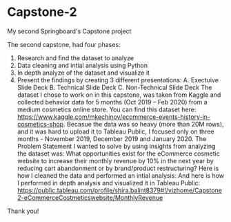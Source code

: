 # Capstone-2
My second Springboard's Capstone project

The second capstone, had four phases:
1.	Research and find the dataset to analyze
2.	Data cleaning and intial analysis using Python
3.	In depth analyze of the dataset and visualize it
4.	Present the findings by creating 3 different presentations:
    A. Exectuive Slide Deck
    B. Technical Slide Deck
    C. Non-Technical Slide Deck
The dataset I chose to work on in this capstone, was taken from Kaggle and collected behavior data for 5 months (Oct 2019 – Feb 2020) from a medium cosmetics online store. You can find this dataset here: https://www.kaggle.com/mkechinov/ecommerce-events-history-in-cosmetics-shop.
Becasue the data was so heavy (more than 20M rows), and it was hard to upload it to Tableau Public, I focused only on three months - November 2019, December 2019 and January 2020.
The Problem Statement I wanted to solve by using insights from analyzing the dataset was: 
What opportunities exist for the eCommerce cosmetic website to increase their monthly revenue by 10% in the next year by reducing cart abandonment or by brand/product restructuring?
Here is how I cleaned the data and performed an intial analysis: 
And here is how I performed in depth analysis and visualized it in Tableau Public: https://public.tableau.com/profile/shira.balint8379#!/vizhome/Capstone2-eCommerceCostmeticswebsite/MonthlyRevenue

Thank you!
